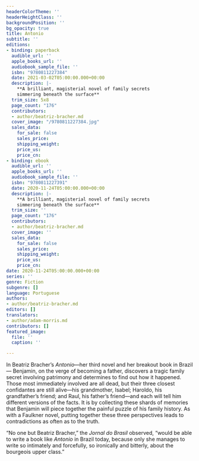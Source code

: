 ```yaml
---
headerColorTheme: ''
headerHeightClass: ''
backgroundPosition: ''
bg_opacity: true
title: Antonio
subtitle: ''
editions:
- binding: paperback
  audible_url: ''
  apple_books_url: ''
  audiobook_sample_file: ''
  isbn: "9780811227384"
  date: 2021-03-02T05:00:00.000+00:00
  description: |-
    **A brilliant, magisterial novel of family secrets
    simmering beneath the surface**
  trim_size: 5x8
  page_count: "176"
  contributors:
  - author/beatriz-bracher.md
  cover_image: "/9780811227384.jpg"
  sales_data:
    for_sale: false
    sales_price: 
    shipping_weight: 
    price_us: 
    price_cn: 
- binding: ebook
  audible_url: ''
  apple_books_url: ''
  audiobook_sample_file: ''
  isbn: "9780811227391"
  date: 2020-11-24T05:00:00.000+00:00
  description: |-
    **A brilliant, magisterial novel of family secrets
    simmering beneath the surface**
  trim_size: ''
  page_count: "176"
  contributors:
  - author/beatriz-bracher.md
  cover_image: ''
  sales_data:
    for_sale: false
    sales_price: 
    shipping_weight: 
    price_us: 
    price_cn: 
date: 2020-11-24T05:00:00.000+00:00
series: ''
genre: Fiction
subgenre: []
language: Portuguese
authors:
- author/beatriz-bracher.md
editors: []
translators:
- author/adam-morris.md
contributors: []
featured_image:
  file: ''
  caption: ''

---
```

In Beatriz Bracher’s _Antonio_—her third novel and her breakout book in Brazil— Benjamin, on the verge of becoming a father, discovers a tragic family secret involving patrimony and determines to find out how it happened. Those most immediately involved are all dead, but their three closest confidantes are still alive—his grandmother, Isabel; Haroldo, his grandfather’s friend; and Raul, his father’s friend—and each will tell him different versions of the facts. It is by collecting these shards of memories that Benjamin will piece together the painful puzzle of his family history. As with a Faulkner novel, putting together these three perspectives leads to contradictions as often as to the truth. 

“No one but Beatriz Bracher,” the _Jornal do Brasil_ observed, “would be able to write a book like _Antonio_ in Brazil today, because only she manages to write so intimately and forcefully, so ironically and bitterly, about the bourgeois upper class.”